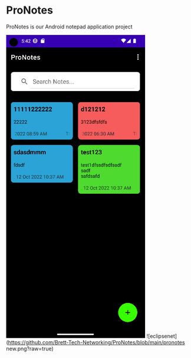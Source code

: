 # ProNotes
ProNotes is our Android notepad application project 

![eclipsenet](https://github.com/Brett-Tech-Networking/ProNotes/blob/main/pronotes.png?raw=true)
![eclipsenet](https://github.com/Brett-Tech-Networking/ProNotes/blob/main/pronotes new.png?raw=true)
